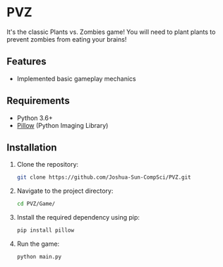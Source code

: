 # PVZ
It's the classic Plants vs. Zombies game! You will need to plant plants to prevent zombies from eating your brains!

## Features
- Implemented basic gameplay mechanics

## Requirements
- Python 3.6+
- [Pillow](https://pypi.org/project/pillow/) (Python Imaging Library)

## Installation
1. Clone the repository:
   ```bash
   git clone https://github.com/Joshua-Sun-CompSci/PVZ.git
2. Navigate to the project directory:
   ```bash
   cd PVZ/Game/
3. Install the required dependency using pip:
   ```bash
   pip install pillow
4. Run the game:
   ```bash
   python main.py
